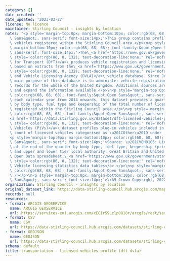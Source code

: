 ```yaml
---
category: []
date_created: ''
date_updated: '2023-03-27'
license: No licence
maintainer: Stirling Council - insights by location
notes: "<p style='margin-top:0px; margin-bottom:10px; color:rgb(68, 68, 68); font-family:&quot;Open\
  \ Sans&quot;, sans-serif; font-size:14px;'>This group contains profiles of licensed\
  \ vehicles registered within the Stirling Council area.</p>\n<p style='margin-top:0px;\
  \ margin-bottom:10px; color:rgb(68, 68, 68); font-family:&quot;Open Sans&quot;,\
  \ sans-serif; font-size:14px;'>The\_<a href='https://www.gov.uk/government/organisations/department-for-transport'\
  \ style='color:rgb(86, 0, 132); text-decoration-line:none;' rel='nofollow ugc'>Department\
  \ for Transport (DfT)</a>\_produces vehicle registration and licensing statistics\
  \ based on extracts from the\_<a href='https://www.gov.uk/government/organisations/driver-and-vehicle-licensing-agency'\
  \ style='color:rgb(86, 0, 132); text-decoration-line:none;' rel='nofollow ugc'>Driver\
  \ and Vehicle Licensing Agency (DVLA)</a>\_vehicle database. Since July 2014, the\
  \ main purpose of this database is to administer vehicle registration and licensing\
  \ records for the whole of the United Kingdom. Additional sources are used to improve\
  \ and expand the information available.</p>\n<p style='margin-top:0px; margin-bottom:10px;\
  \ color:rgb(68, 68, 68); font-family:&quot;Open Sans&quot;, sans-serif; font-size:14px;'>For\
  \ each calendar year from 2014 onwards, this dataset provides a quarterly profile\
  \ by body type, fuel type and keepership of the total number of licensed vehicles\
  \ registered within the Stirling Council area.</p>\n<p style='margin-top:0px; margin-bottom:10px;\
  \ color:rgb(68, 68, 68); font-family:&quot;Open Sans&quot;, sans-serif; font-size:14px;'>The\_\
  <a href='https://data.stirling.gov.uk/dataset/dft-licensed-vehicles-profiles/resource/6a2cc819-dbf6-4e2b-9f47-b610dd426937'\
  \ style='color:rgb(86, 0, 132); text-decoration-line:none;' rel='nofollow ugc'>Plug-in\
  \ Vehicles (PiVs)</a>\_dataset profiles plug-in vehicles included in the in the\
  \ count of licensed vehicles categorised as \u201COther\u201D under [Fuel Type].</p>\n\
  <p style='margin-top:0px; margin-bottom:10px; color:rgb(68, 68, 68); font-family:&quot;Open\
  \ Sans&quot;, sans-serif; font-size:14px;'>Source: \u201CVEH0105: Licensed vehicles\
  \ at the end of the quarter by body type, fuel type, keepership (private and company)\
  \ and upper and lower tier local authority: Great Britain and United Kingdom\u201D\
  \ Open Data spreadsheet,\_<a href='https://www.gov.uk/government/statistical-data-sets/vehicle-licensing-statistics-data-tables#all-vehicles'\
  \ style='color:rgb(86, 0, 132); text-decoration-line:none;' rel='nofollow ugc'>DfT/DVLA\
  \ Vehicle licensing statistics data tables</a>.</p>\n<p style='margin-top:0px; margin-bottom:10px;\
  \ color:rgb(68, 68, 68); font-family:&quot;Open Sans&quot;, sans-serif; font-size:14px;'><br\
  \ /></p>\n<p style='margin-top:0px; margin-bottom:10px; color:rgb(68, 68, 68); font-family:&quot;Open\
  \ Sans&quot;, sans-serif; font-size:14px;'>\xA9 Crown Copyright, 2022<br /></p>"
organization: Stirling Council - insights by location
original_dataset_link: https://data-stirling-council.hub.arcgis.com/maps/stirling-council::transportation-licensed-vehicles-profile-dft-dvla
records: null
resources:
- format: ARCGIS GEOSERVICE
  name: ARCGIS GEOSERVICE
  url: https://services-eu1.arcgis.com/cECIr59LclpO818r/arcgis/rest/services/transport%20-%20licensed%20vehicles%20profile%20(dft%20dvla)/FeatureServer/0
- format: CSV
  name: CSV
  url: https://data-stirling-council.hub.arcgis.com/datasets/stirling-council::transportation-licensed-vehicles-profile-dft-dvla.csv?outSR=%7B%22latestWkid%22%3A3857%2C%22wkid%22%3A102100%7D
- format: GEOJSON
  name: GEOJSON
  url: https://data-stirling-council.hub.arcgis.com/datasets/stirling-council::transportation-licensed-vehicles-profile-dft-dvla.geojson?outSR=%7B%22latestWkid%22%3A3857%2C%22wkid%22%3A102100%7D
schema: default
title: transportation - licensed vehicles profile (dft dvla)
---
```


